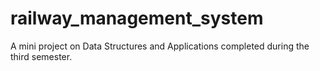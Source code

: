 # railway_management_system
A mini project on Data Structures and Applications completed during the third semester.
